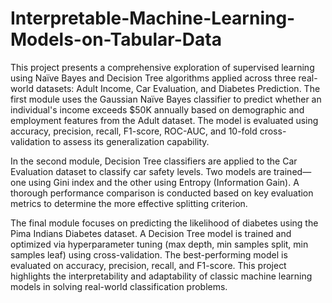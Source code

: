 
# Interpretable-Machine-Learning-Models-on-Tabular-Data

This project presents a comprehensive exploration of supervised learning using Naïve Bayes and Decision Tree algorithms applied across three real-world datasets: Adult Income, Car Evaluation, and Diabetes Prediction. The first module uses the Gaussian Naïve Bayes classifier to predict whether an individual's income exceeds $50K annually based on demographic and employment features from the Adult dataset. The model is evaluated using accuracy, precision, recall, F1-score, ROC-AUC, and 10-fold cross-validation to assess its generalization capability.

In the second module, Decision Tree classifiers are applied to the Car Evaluation dataset to classify car safety levels. Two models are trained—one using Gini index and the other using Entropy (Information Gain). A thorough performance comparison is conducted based on key evaluation metrics to determine the more effective splitting criterion.

The final module focuses on predicting the likelihood of diabetes using the Pima Indians Diabetes dataset. A Decision Tree model is trained and optimized via hyperparameter tuning (max depth, min samples split, min samples leaf) using cross-validation. The best-performing model is evaluated on accuracy, precision, recall, and F1-score. This project highlights the interpretability and adaptability of classic machine learning models in solving real-world classification problems.

